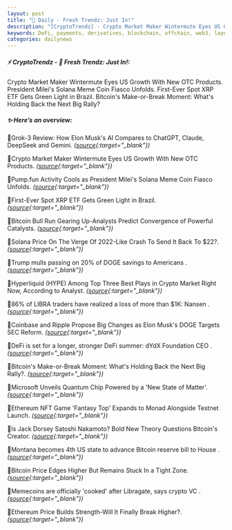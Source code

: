 ```yaml
---
layout: post
title: "🌅 Daily - Fresh Trendz: Just In!"
description: "[CryptoTrendz] - Crypto Market Maker Wintermute Eyes US Growth With New OTC Products. President Milei's Solana Meme Coin Fiasco Unfolds. First-Ever Spot XRP ETF Gets Green Light in Brazil. Bitcoin's Make-or-Break Moment: What's Holding Back the Next Big Rally?"
keywords: DeFi, payments, derivatives, blockchain, offchain, web3, layer0, trends, crypto, exchange
categories: dailynews
---
```


##### ⚡ CryptoTrendz - 📌 *Fresh Trendz: Just In!:*

Crypto Market Maker Wintermute Eyes US Growth With New OTC Products. President Milei's Solana Meme Coin Fiasco Unfolds. First-Ever Spot XRP ETF Gets Green Light in Brazil. Bitcoin's Make-or-Break Moment: What's Holding Back the Next Big Rally?

##### ✨ *Here’s an overview:*


🔹Grok-3 Review: How Elon Musk's AI Compares to ChatGPT, Claude, DeepSeek and Gemini. *([source](https://s.avyag.com/2gn6){:target="_blank"})*

🔹Crypto Market Maker Wintermute Eyes US Growth With New OTC Products. *([source](https://s.avyag.com/o24q){:target="_blank"})*

🔹Pump.fun Activity Cools as President Milei's Solana Meme Coin Fiasco Unfolds. *([source](https://s.avyag.com/rq1z){:target="_blank"})*

🔹First-Ever Spot XRP ETF Gets Green Light in Brazil. *([source](https://s.avyag.com/myp5){:target="_blank"})*

🔹Bitcoin Bull Run Gearing Up-Analysts Predict Convergence of Powerful Catalysts. *([source](https://s.avyag.com/mcih){:target="_blank"})*

🔹Solana Price On The Verge Of 2022-Like Crash To Send It Back To $22?. *([source](https://s.avyag.com/mzvc){:target="_blank"})*

🔹Trump mulls passing on 20% of DOGE savings to Americans . *([source](https://s.avyag.com/jaxp){:target="_blank"})*

🔹Hyperliquid (HYPE) Among Top Three Best Plays in Crypto Market Right Now, According to Analyst. *([source](https://s.avyag.com/i688){:target="_blank"})*

🔹86% of LIBRA traders have realized a loss of more than $1K: Nansen . *([source](https://s.avyag.com/igg1){:target="_blank"})*

🔹Coinbase and Ripple Propose Big Changes as Elon Musk's DOGE Targets SEC Reform. *([source](https://s.avyag.com/lt4m){:target="_blank"})*

🔹DeFi is set for a longer, stronger DeFi summer: dYdX Foundation CEO . *([source](https://s.avyag.com/meqi){:target="_blank"})*

🔹Bitcoin's Make-or-Break Moment: What's Holding Back the Next Big Rally?. *([source](https://s.avyag.com/yuyo){:target="_blank"})*

🔹Microsoft Unveils Quantum Chip Powered by a 'New State of Matter'. *([source](https://s.avyag.com/63hh){:target="_blank"})*

🔹Ethereum NFT Game 'Fantasy Top' Expands to Monad Alongside Testnet Launch. *([source](https://s.avyag.com/8olq){:target="_blank"})*

🔹Is Jack Dorsey Satoshi Nakamoto? Bold New Theory Questions Bitcoin's Creator. *([source](https://s.avyag.com/n4d8){:target="_blank"})*

🔹Montana becomes 4th US state to advance Bitcoin reserve bill to House . *([source](https://s.avyag.com/p30f){:target="_blank"})*

🔹Bitcoin Price Edges Higher But Remains Stuck In a Tight Zone. *([source](https://s.avyag.com/1245){:target="_blank"})*

🔹Memecoins are officially 'cooked' after Libragate, says crypto VC . *([source](https://s.avyag.com/xkmi){:target="_blank"})*

🔹Ethereum Price Builds Strength-Will It Finally Break Higher?. *([source](https://s.avyag.com/chva){:target="_blank"})*
